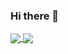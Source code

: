 ### Hi there 👋

<!--
**MaceChettiyadan/MaceChettiyadan** is a ✨ _special_ ✨ repository because its `README.md` (this file) appears on your GitHub profile.

Here are some ideas to get you started:

- 🔭 I’m currently working on ...
- 🌱 I’m currently learning ...
- 👯 I’m looking to collaborate on ...
- 🤔 I’m looking for help with ...
- 💬 Ask me about ...
- 📫 How to reach me: ...
- 😄 Pronouns: ...
- ⚡ Fun fact: ...
-->
<a href="">
  <img align="center" src="https://github-readme-stats.vercel.app/api?username=MaceChettiyadan&count_private=true&show_icons=true&theme=merko">
</a>
<a href="">
  <img align="center" src="https://github-readme-stats.vercel.app/api/top-langs/?username=MaceChettiyadan&layout=compact&theme=merko">
</a>

